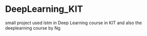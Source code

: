 # DeepLearning_KIT
small project used lstm in Deep Learning course in KIT and also the deeplearning course by Ng

